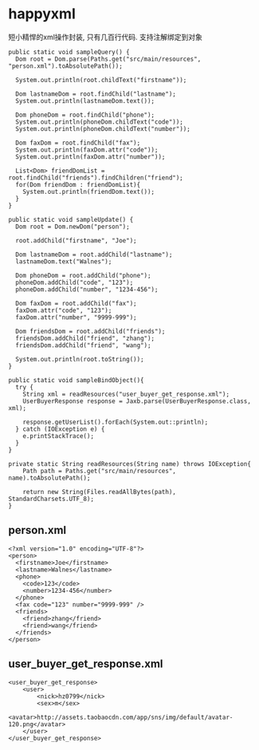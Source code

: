 # happyxml
短小精悍的xml操作封装, 只有几百行代码. 支持注解绑定到对象

    public static void sampleQuery() {
      Dom root = Dom.parse(Paths.get("src/main/resources", "person.xml").toAbsolutePath());

      System.out.println(root.childText("firstname"));

      Dom lastnameDom = root.findChild("lastname");
      System.out.println(lastnameDom.text());

      Dom phoneDom = root.findChild("phone");
      System.out.println(phoneDom.childText("code"));
      System.out.println(phoneDom.childText("number"));

      Dom faxDom = root.findChild("fax");
      System.out.println(faxDom.attr("code"));
      System.out.println(faxDom.attr("number"));

      List<Dom> friendDomList = root.findChild("friends").findChildren("friend");
      for(Dom friendDom : friendDomList){
        System.out.println(friendDom.text());
      }
    }

    public static void sampleUpdate() {
      Dom root = Dom.newDom("person");

      root.addChild("firstname", "Joe");

      Dom lastnameDom = root.addChild("lastname");
      lastnameDom.text("Walnes");

      Dom phoneDom = root.addChild("phone");
      phoneDom.addChild("code", "123");
      phoneDom.addChild("number", "1234-456");

      Dom faxDom = root.addChild("fax");
      faxDom.attr("code", "123");
      faxDom.attr("number", "9999-999");

      Dom friendsDom = root.addChild("friends");
      friendsDom.addChild("friend", "zhang");
      friendsDom.addChild("friend", "wang");

      System.out.println(root.toString());
    }

    public static void sampleBindObject(){
      try {
        String xml = readResources("user_buyer_get_response.xml");
        UserBuyerResponse response = Jaxb.parse(UserBuyerResponse.class, xml);

        response.getUserList().forEach(System.out::println);
      } catch (IOException e) {
        e.printStackTrace();
      }
	}

	private static String readResources(String name) throws IOException{
		Path path = Paths.get("src/main/resources", name).toAbsolutePath();
		
		return new String(Files.readAllBytes(path), StandardCharsets.UTF_8);
	}
  
## person.xml

    <?xml version="1.0" encoding="UTF-8"?>
    <person>
      <firstname>Joe</firstname>
      <lastname>Walnes</lastname>
      <phone>
        <code>123</code>
        <number>1234-456</number>
      </phone>
      <fax code="123" number="9999-999" />
      <friends>
        <friend>zhang</friend>
        <friend>wang</friend>
      </friends>
    </person>
    
## user_buyer_get_response.xml

    <user_buyer_get_response>
        <user>
            <nick>hz0799</nick>
            <sex>m</sex>
            <avatar>http://assets.taobaocdn.com/app/sns/img/default/avatar-120.png</avatar>
        </user>
    </user_buyer_get_response>
